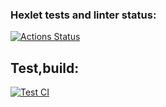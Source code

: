 ### Hexlet tests and linter status:
[![Actions Status](https://github.com/aevdokimov89/devops-for-programmers-project-lvl1/workflows/hexlet-check/badge.svg)](https://github.com/aevdokimov89/devops-for-programmers-project-lvl1/actions)

## Test,build:
[![Test CI](https://github.com/aevdokimov89/devops-for-programmers-project-lvl1/actions/workflows/push.yml/badge.svg)](https://github.com/aevdokimov89/devops-for-programmers-project-lvl1/actions/workflows/push.yml)
